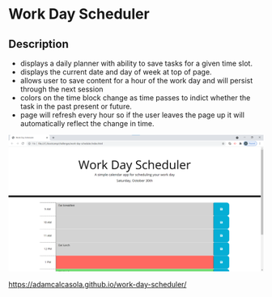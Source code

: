 # Work Day Scheduler

## Description
- displays a daily planner with ability to save tasks for a given time slot.
- displays the current date and day of week at top of page.
- allows user to save content for a hour of the work day and will persist through the next session
- colors on the time block change as time passes to indict whether the task in the past present or future.
- page will refresh every hour so if the user leaves the page up it will automatically reflect the change in time.

![work-day-scheduler screenshot](/assets/images/work-day-scheduler-screenshot.png?raw=true "screenshot")

https://adamcalcasola.github.io/work-day-scheduler/